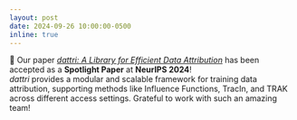 ```yaml
---
layout: post
date: 2024-09-26 10:00:00-0500
inline: true
---
```


🌟 Our paper [*dattri: A Library for Efficient Data Attribution*](https://openreview.net/forum?id=dattri2024) has been accepted as a **Spotlight Paper** at **NeurIPS 2024**!  
*dattri* provides a modular and scalable framework for training data attribution, supporting methods like Influence Functions, TracIn, and TRAK across different access settings. Grateful to work with such an amazing team!

